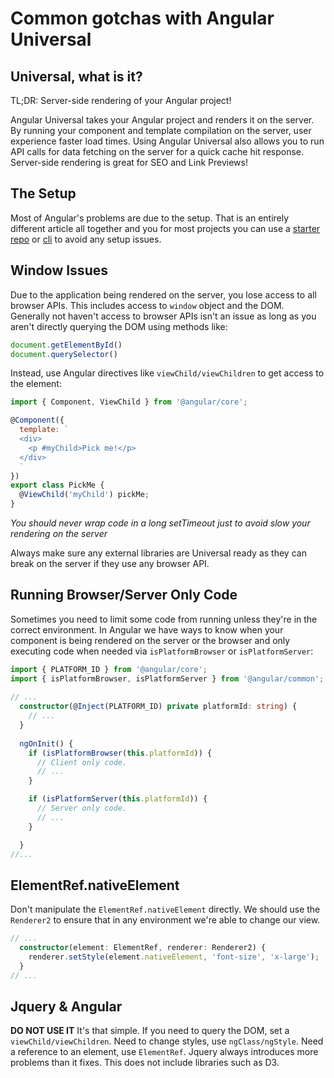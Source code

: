 # Common gotchas with Angular Universal

## Universal, what is it?
TL;DR: Server-side rendering of your Angular project!

Angular Universal takes your Angular project and renders it on the server. By running your component and template compilation on the server, user experience faster load times. Using Angular Universal also allows you to run API calls for data fetching on the server for a quick cache hit response. Server-side rendering is great for SEO and Link Previews!

## The Setup
Most of Angular's problems are due to the setup. That is an entirely different article all together and you for most projects you can use a [starter repo](https://github.com/AngularClass/angular-starter) or [cli](https://github.com/angular/angular-cli) to avoid any setup issues.

## Window Issues
Due to the application being rendered on the server, you lose access to all browser APIs. This includes access to `window` object and the DOM. Generally not haven't access to browser APIs isn't an issue as long as you aren't directly querying the DOM using methods like:
```javascript
document.getElementById()
document.querySelector()
```
Instead, use Angular directives like ```viewChild/viewChildren``` to get access to the element:

```javascript
import { Component, ViewChild } from '@angular/core';

@Component({
  template: `
  <div>
    <p #myChild>Pick me!</p>
  </div>
  `
})
export class PickMe {
  @ViewChild('myChild') pickMe;
}
```
_You should never wrap code in a long setTimeout just to avoid slow your rendering on the server_

Always make sure any external libraries are Universal ready as they can break on the server if they use any browser API.

## Running Browser/Server Only Code
Sometimes you need to limit some code from running unless they're in the correct environment. In Angular we have ways to know when your component is being rendered on the server or the browser and only executing code when needed via `isPlatformBrowser` or `isPlatformServer`:
```typescript
import { PLATFORM_ID } from '@angular/core';
import { isPlatformBrowser, isPlatformServer } from '@angular/common';
 
// ...
  constructor(@Inject(PLATFORM_ID) private platformId: string) {
    // ...
  }
 
  ngOnInit() {
    if (isPlatformBrowser(this.platformId)) {
      // Client only code.
      // ...
    }

    if (isPlatformServer(this.platformId)) {
      // Server only code.
      // ...
    }

  }
//...
```

<!--
Keep in mind API calls in your components will be called on the server and in the browser. It is highly recommended to either wait for the component to render on the browser to make the call or simply cache the api output data on the server. As expected, making multiple calls to an api makes your app sluggish on load.
-->

## ElementRef.nativeElement
Don't manipulate the `ElementRef.nativeElement` directly. We should use the `Renderer2` to ensure that in any environment we're able to change our view.
```typescript
// ...
  constructor(element: ElementRef, renderer: Renderer2) {
    renderer.setStyle(element.nativeElement, 'font-size', 'x-large');
  }
// ...
```

## Jquery & Angular
__DO NOT USE IT__ It's that simple. If you need to query the DOM, set a ```viewChild/viewChildren```. Need to change styles, use ```ngClass/ngStyle```. Need a reference to an element, use ```ElementRef```. Jquery always introduces more problems than it fixes. This does not include libraries such as D3.
